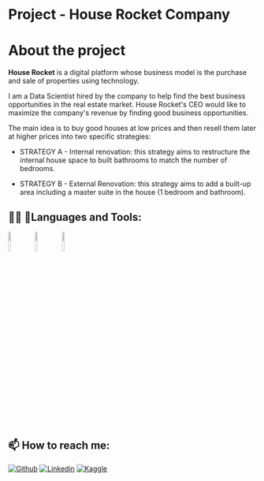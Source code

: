# Project - House Rocket Company

# About the project

**House Rocket** is a digital platform whose business model is the purchase and sale of properties using technology.

I am a Data Scientist hired by the company to help find the best business opportunities in the real estate market. House Rocket's CEO would like to maximize the company's revenue by finding good business opportunities.

The main idea is to buy good houses at low prices and then resell them later at higher prices into two specific strategies:

* STRATEGY A - Internal renovation: this strategy aims to restructure the internal house space to built bathrooms to match the number of bedrooms.

* STRATEGY B - External Renovation: this strategy aims to add a built-up area including a master suite in the house (1 bedroom and bathroom).

## 👨‍💻 🔨Languages and Tools:

  <code><img width="10%" src="https://www.vectorlogo.zone/logos/python/python-ar21.svg"></code>
  <code><img width="10%" src="https://www.vectorlogo.zone/logos/jupyter/jupyter-ar21.svg"></code>
  <code><img width="10%" src="https://www.vectorlogo.zone/logos/mysql/mysql-ar21.svg"></code>

## 📫 How to reach me: 

[![Github](https://img.shields.io/badge/-Github-333?style=flat&logo=Github&logoColor=white)](https://github.com/vitorlavor)
[![Linkedin](https://img.shields.io/badge/-LinkedIn-blue?style=flat&logo=Linkedin&logoColor=white)](https://www.linkedin.com/in/vitorlavor/)
[![Kaggle](https://img.shields.io/badge/-Kaggle-20beff?style=flat&logo=Kaggle&logoColor=white)](https://www.kaggle.com/vitorlavor)


<!-- [![Facebook](http://i.imgur.com/fep1WsG.png) Facebook](https://facebook.com/akhilgkrishnan9800)
<br />
<code><img width="10%" src="https://www.vectorlogo.zone/logos/tensorflow/tensorflow-ar21.svg"></code>
![Author](https://img.shields.io/badge/Author-Vitor-purple.svg)

